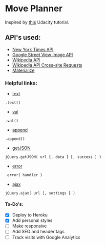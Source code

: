 # Move Planner
Inspired by [this](https://www.udacity.com/course/intro-to-ajax--ud110) Udacity tutorial.

## API's used:
* [New York Times API](http://developer.nytimes.com/)
* [Google Street View Image API](https://developers.google.com/maps/documentation/streetview/intro)
* [Wikipedia API](https://www.mediawiki.org/wiki/API:Main_page)
* [Wikipedia API Cross-site Requests](https://www.mediawiki.org/wiki/API:Cross-site_requests)
* [Materialize](http://materializecss.com/)


### Helpful links:
- [text](http://api.jquery.com/text/)
````
.text()
````
- [val](http://api.jquery.com/val/)
````
.val()
````
- [append](http://api.jquery.com/append/)
````
.append()
````
- [getJSON](http://api.jquery.com/jquery.getjson/)
````
jQuery.getJSON( url [, data ] [, success ] )
````
- [error](http://api.jquery.com/error/)
````
.error( handler )
````
- [ajax](http://api.jquery.com/jquery.ajax/)
````
jQuery.ajax( url [, settings ] )
````


#### To-Do's:
- [x] Deploy to Heroku
- [x] Add personal styles
- [ ] Make responsive
- [ ] Add SEO and header tags
- [ ] Track visits with Google Analytics